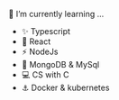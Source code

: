 
🌱 I’m currently learning ...

- ✨ Typescript
- :sparkler: React
- ⚡ NodeJs
- :key: MongoDB & MySql
- 💻 CS with C
- :anchor: Docker & kubernetes

